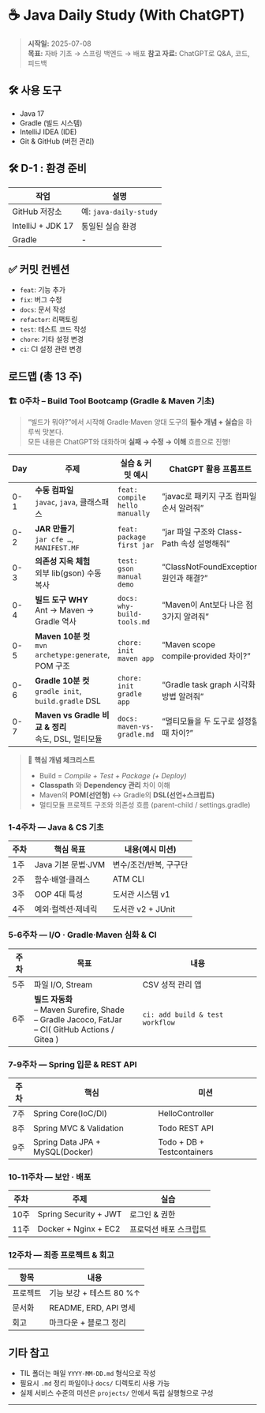 # ☕️ Java Daily Study (With ChatGPT)

> **시작일:** 2025-07-08  
> **목표:** 자바 기초 → 스프링 백엔드 → 배포 
> **참고 자료:** ChatGPT로 Q&A, 코드, 피드백

## 🛠️ 사용 도구

- Java 17
- Gradle (빌드 시스템)
- IntelliJ IDEA (IDE)
- Git & GitHub (버전 관리)

## 🛠️ D-1 : 환경 준비

| 작업 | 설명                                             |
|------|------------------------------------------------|
| GitHub 저장소 | 예: `java-daily-study`                          |
| IntelliJ + JDK 17 | 통일된 실습 환경                                      |
| Gradle  | -                                              |

## ✅ 커밋 컨벤션

- `feat`: 기능 추가
- `fix`: 버그 수정
- `docs`: 문서 작성
- `refactor`: 리팩토링
- `test`: 테스트 코드 작성
- `chore`: 기타 설정 변경
- `ci`: CI 설정 관련 변경


## 로드맵 (총 13 주)

### 🏗️ **0주차 – Build Tool Bootcamp** (Gradle & Maven 기초)

> “빌드가 뭐야?”에서 시작해 Gradle·Maven 양대 도구의 **필수 개념 + 실습**을 하루씩 맛본다.  
> 모든 내용은 ChatGPT와 대화하며 **실패 → 수정 → 이해** 흐름으로 진행!

| Day | 주제 | 실습 & 커밋 예시 | ChatGPT 활용 프롬프트 |
|-----|------|-----------------|-----------------------|
| 0-1 | **수동 컴파일**<br>`javac`, `java`, 클래스패스 | `feat: compile hello manually` | “javac로 패키지 구조 컴파일 순서 알려줘” |
| 0-2 | **JAR 만들기**<br>`jar cfe …`, `MANIFEST.MF` | `feat: package first jar` | “jar 파일 구조와 Class-Path 속성 설명해줘” |
| 0-3 | **의존성 지옥 체험**<br>외부 lib(gson) 수동 복사 | `test: gson manual demo` | “ClassNotFoundException 원인과 해결?” |
| 0-4 | **빌드 도구 WHY**<br>Ant → Maven → Gradle 역사 | `docs: why-build-tools.md` | “Maven이 Ant보다 나은 점 3가지 알려줘” |
| 0-5 | **Maven 10분 컷**<br>`mvn archetype:generate`, POM 구조 | `chore: init maven app` | “Maven scope compile·provided 차이?” |
| 0-6 | **Gradle 10분 컷**<br>`gradle init`, `build.gradle` DSL | `chore: init gradle app` | “Gradle task graph 시각화 방법 알려줘” |
| 0-7 | **Maven vs Gradle 비교 & 정리**<br>속도, DSL, 멀티모듈 | `docs: maven-vs-gradle.md` | “멀티모듈을 두 도구로 설정할 때 차이?” |

> 🔑 **핵심 개념 체크리스트**
> - Build = _Compile + Test + Package (+ Deploy)_
> - **Classpath** 와 **Dependency 관리** 차이 이해
> - Maven의 **POM(선언형)** ↔ Gradle의 **DSL(선언+스크립트)**
> - 멀티모듈 프로젝트 구조와 의존성 흐름 (parent-child / settings.gradle)

### 1-4주차 — Java & CS 기초

| 주차 | 핵심 목표 | 내용(예시 미션) |
|------|-----------|----------------|
| 1주 | Java 기본 문법·JVM | 변수/조건/반복, 구구단 |
| 2주 | 함수·배열·클래스 | ATM CLI |
| 3주 | OOP 4대 특성 | 도서관 시스템 v1 |
| 4주 | 예외·컬렉션·제네릭 | 도서관 v2 + JUnit |

### 5-6주차 — I/O · **Gradle·Maven 심화 & CI**

| 주차 | 목표 | 내용 |
|------|------|------|
| 5주 | 파일 I/O, Stream | CSV 성적 관리 앱 |
| 6주 | **빌드 자동화**<br>– Maven Surefire, Shade<br>– Gradle Jacoco, FatJar<br>– CI( GitHub Actions / Gitea ) | `ci: add build & test workflow` |

### 7-9주차 — Spring 입문 & REST API

| 주차 | 핵심 | 미션 |
|------|------|------|
| 7주 | Spring Core(IoC/DI) | HelloController |
| 8주 | Spring MVC & Validation | Todo REST API |
| 9주 | Spring Data JPA + MySQL(Docker) | Todo + DB + Testcontainers |

### 10-11주차 — 보안 · 배포

| 주차 | 주제 | 실습 |
|------|------|------|
| 10주 | Spring Security + JWT | 로그인 & 권한 |
| 11주 | Docker + Nginx + EC2 | 프로덕션 배포 스크립트 |

### 12주차 — 최종 프로젝트 & 회고

| 항목 | 내용 |
|------|------|
| 프로젝트 | 기능 보강 + 테스트 80 %↑ |
| 문서화 | README, ERD, API 명세 |
| 회고 | 마크다운 + 블로그 정리 |

## 기타 참고

- TIL 폴더는 매일 `YYYY-MM-DD.md` 형식으로 작성
- 필요시 `.md` 정리 파일이나 `docs/` 디렉토리 사용 가능
- 실제 서비스 수준의 미션은 `projects/` 안에서 독립 실행형으로 구성

---
